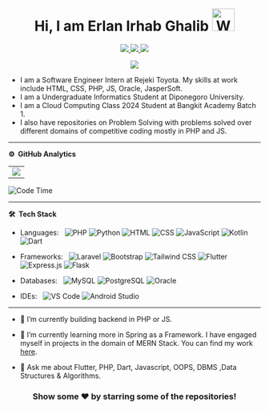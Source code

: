 <p align="center"> <h1 align="center"> Hi, I am Erlan Irhab Ghalib <img src="https://raw.githubusercontent.com/nixin72/nixin72/master/wave.gif" 
         alt="Waving hand animated gif"
         height="45"
         width="45" /></h1> </p>
<p align="center">
<a href="https://www.linkedin.com/in/erlanig/"><img src="https://img.shields.io/badge/LinkedIn-0077B5?style=for-the-badge&logo=linkedin&logoColor=white"/> </a>
<a href="https://www.instagram.com/erlanirhab/"><img src="https://img.shields.io/badge/Instagram-E4405F?style=for-the-badge&logo=instagram&logoColor=white"/> </a>
<a href="mailto:erlanig221@gmail.com"><img src="https://img.shields.io/badge/Gmail-D14836?style=for-the-badge&logo=gmail&logoColor=white"/> </a>
</p>

<p align="center"> <img src="https://komarev.com/ghpvc/?username=erlanig&label=Profile%20Visits&color=blue&style=plastic%22%20alt=%22imKashyap" /> </p>

- I am a Software Engineer Intern at Rejeki Toyota. My skills at work include HTML, CSS, PHP, JS, Oracle, JasperSoft.
- I am a Undergraduate Informatics Student at Diponegoro University.
- I am a Cloud Computing Class 2024 Student at Bangkit Academy Batch 1.
- I also have repositories on Problem Solving with problems solved over different domains of competitive coding mostly in PHP and JS.

---

**⚙️ &nbsp;GitHub Analytics**

<table style="width:100%">
  <tr>
<!--<td> <img src="https://github-readme-stats.vercel.app/api?username=erlanig&show_icons=true&theme=dark&locale=en&hide_border=true" alt="erlanig" /></td> -->
    <td><img src="https://github-readme-stats.vercel.app/api/top-langs/?username=erlanig&theme=dark&hide_border=true&layout=compact"></td>
  </tr>
</table>

<!-- [![Erlan's wakatime stats](https://github-readme-stats.vercel.app/api/wakatime?username=erlanig&theme=tokyonight)](https://github.com/erlanig/github-readme-stats)-->
<!-- *** -->
<!--START_SECTION:waka-->

![Code Time](http://img.shields.io/badge/Code%20Time-264%20hrs%2019%20mins-blue)

<!--
📊 **This Week I Spent My Time On**

```text
⌚︎ Time Zone: Asia/Kolkata

💬 Programming Languages:
No Activity Tracked This Week

🔥 Editors:
No Activity Tracked This Week

💻 Operating System:
No Activity Tracked This Week

```

 Last Updated on 24/09/2022 18:53:40 UTC
-->

<!--END_SECTION:waka-->

---


**🛠 &nbsp;Tech Stack**

- Languages: &nbsp;
  ![PHP](https://img.shields.io/badge/-PHP-333333?style=flat&logo=php&logoColor=777BB4)
  ![Python](https://img.shields.io/badge/-Python-333333?style=flat&logo=python&logoColor=3776AB)
  ![HTML](https://img.shields.io/badge/-HTML-333333?style=flat&logo=html5)
  ![CSS](https://img.shields.io/badge/-CSS-333333?style=flat&logo=css3&logoColor=1572B6)
  ![JavaScript](https://img.shields.io/badge/-JavaScript-333333?style=flat&logo=javascript)
  ![Kotlin](https://img.shields.io/badge/-Kotlin-333333?style=flat&logo=kotlin)
  ![Dart](https://img.shields.io/badge/-Dart-333333?style=flat&logo=dart&logoColor=007ACC)


- Frameworks: &nbsp;
  ![Laravel](https://img.shields.io/badge/-Laravel-333333?style=flat&logo=laravel&logoColor=FF2D20)
  ![Bootstrap](https://img.shields.io/badge/-Bootstrap-333333?style=flat&logo=bootstrap&logoColor=563D7C)
  ![Tailwind CSS](https://img.shields.io/badge/-Tailwind_CSS-333333?style=flat&logo=tailwind-css&logoColor=38B2AC)
  ![Flutter](https://img.shields.io/badge/-Flutter-333333?style=flat&logo=flutter&logoColor=007ACC)
  ![Express.js](https://img.shields.io/badge/-Express.js-333333?style=flat&logo=node.js)
  ![Flask](https://img.shields.io/badge/-Flask-333333?style=flat&logo=flask&logoColor=000000)

- Databases: &nbsp;
  ![MySQL](https://img.shields.io/badge/-MySQL-333333?style=flat&logo=mysql)
  ![PostgreSQL](https://img.shields.io/badge/-PostgreSQL-333333?style=flat&logo=postgresql&logoColor=336791)
  ![Oracle](https://img.shields.io/badge/-Oracle-333333?style=flat&logo=oracle&logoColor=F80000)

- IDEs: &nbsp;
  ![VS Code](https://img.shields.io/badge/-VS%20Code-333333?style=flat&logo=visual-studio-code&logoColor=007ACC)
  ![Android Studio](https://img.shields.io/badge/-Android%20Studio-333333?style=flat&logo=android-studio)

---

- 🔭 I’m currently building backend in PHP or JS.

- 🌱 I’m currently learning more in Spring as a Framework. I have engaged myself in projects in the domain of MERN Stack. You can find my work [here](https://github.com/erlanig?tab=repositories).

- 💬 Ask me about Flutter, PHP, Dart, Javascript, OOPS, DBMS ,Data Structures & Algorithms.


<div align="center">

### Show some ❤️ by starring some of the repositories!

</div>
